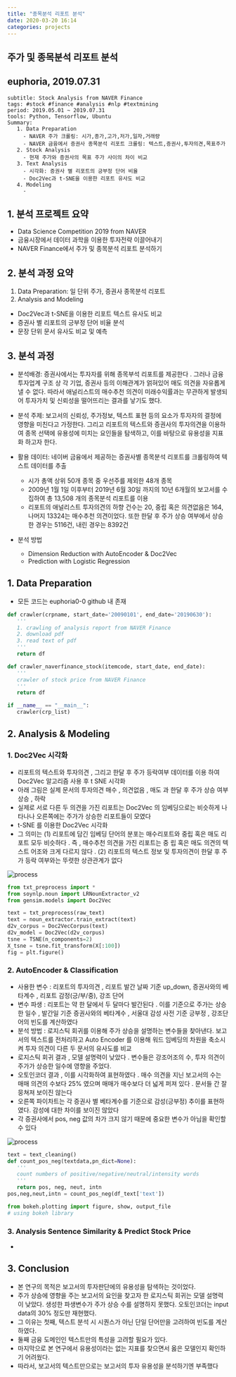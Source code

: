 ```yaml
---
title: "종목분석 리포트 분석"
date: 2020-03-20 16:14
categories: projects
---
```


## 주가 및 종목분석 리포트 분석
## euphoria, 2019.07.31

~~~
subtitle: Stock Analysis from NAVER Finance
tags: #stock #finance #analysis #nlp #textmining
period: 2019.05.01 ~ 2019.07.31
tools: Python, Tensorflow, Ubuntu
Summary: 
   1. Data Preparation
     - NAVER 주가 크롤링: 시가,종가,고가,저가,일자,거래량
     - NAVER 금융에서 증권사 종목분석 리포트 크롤링: 텍스트,증권사,투자의견,목표주가
   2. Stock Analysis
     - 현재 주가와 증권사의 목표 주가 사이의 차이 비교
   3. Text Analysis
     - 시각화: 증권사 별 리포트의 긍부정 단어 비율
     - Doc2Vec과 t-SNE을 이용한 리포트 유사도 비교
   4. Modeling
     - 
~~~

## 1. 분석 프로젝트 요약
 - Data Science Competition 2019 from NAVER
 - 금융시장에서 데이터 과학을 이용한 투자전략 이끌어내기
 - NAVER Finance에서 주가 및 종목분석 리포트 분석하기

## 2. 분석 과정 요약

1. Data Preparation: 일 단위 주가, 증권사 종목분석 리포트
2. Analysis and Modeling
  - Doc2Vec과 t-SNE을 이용한 리포트 텍스트 유사도 비교
  - 증권사 별 리포트의 긍부정 단어 비율 분석
  - 문장 단위 문서 유사도 비교 및 예측

## 3. 분석 과정

- 분석배경: 증권사에서는 투자자를 위해 종목부석 리포트를 제공한다 . 그러나 금융 투자업계 구조 상 각 기업, 증권사 등의 이해관계가 얽혀있어 매도 의견을 자유롭게 낼 수 없다. 따라서 애널리스트의 매수추천 의견이 미래수익률과는 무관하게 발생되어 투자가치 및 신뢰성을 떨어뜨리는 결과를 낳기도 했다.

- 분석 주제: 보고서의 신뢰성, 주가정보, 텍스트 표현 등의 요소가 투자자의 결정에 영향을 미친다고 가정한다. 그리고 리포트의 텍스트와 증권사의 투자의견을 이용하여 종목 선택에 유용성에 미치는 요인들을 탐색하고, 이를 바탕으로 유용성을 지표화 하고자 한다.

- 활용 데이터: 네이버 금융에서 제공하는 증권사별 종목분석 리포트를 크롤링하여 텍스트 데이터를 추출
  - 시가 총액 상위 50개 종목 중 우선주를 제외한 48개 종목
  - 2009년 1월 1일 이후부터 2019년 6월 30일 까지의 10년 6개월의 보고서를 수집하여 총 13,508 개의 종목분석 리포트를 이용
  - 리포트의 애널리스트 투자의견의 하향 건수는 20, 중립 혹은 의견없음은 164, 나머지 13324는 매수추천 의견이었다. 또한 한달 후 주가 상승 여부에서 상승한 경우는 5116건, 내린 경우는 8392건
  
- 분석 방법
  - Dimension Reduction with AutoEncoder & Doc2Vec
  - Prediction with Logistic Regression
  

## 1. Data Preparation
 - 모든 코드는 euphoria0-0 github 내 존재
```python
def crawler(crpname, start_date='20090101', end_date='20190630'):
   '''
   1. crawling of analysis report from NAVER Finance
   2. download pdf
   3. read text of pdf
   '''
   return df
```
```python
def crawler_naverfinance_stock(itemcode, start_date, end_date):
   '''
   crawler of stock price from NAVER Finance
   '''
   return df
```
```python
if __name__ == "__main__":
   crawler(crp_list)
```

## 2. Analysis & Modeling

### 1. Doc2Vec 시각화
 - 리포트의 텍스트와 투자의견 , 그리고 한달 후 주가 등락여부 데이터를 이용 하여 Doc2Vec 알고리즘 사용 후 t SNE 시각화
 - 아래 그림은 실제 문서의 투자의견 매수 , 의견없음 , 매도 과 한달 후 주가 상승 여부 상승 , 하락
 - 실제로 서로 다른 두 의견을 가진 리포트는 Doc2Vec 의 임베딩으로는 비슷하게 나타나나 오른쪽에는 주가가 상승한 리포트들이 모였다
 - t-SNE 를 이용한 Doc2Vec 시각화
 - 그 의미는 
   (1) 리포트에 담긴 임베딩 단어의 분포는 매수리포트와 중립 혹은 매도 리포트 모두 비슷하다 . 즉 , 매수추천 의견을 가진 리포트는 중
립 혹은 매도 의견의 텍스트 어조와 크게 다르지 않다 .
   (2) 리포트의 텍스트 정보 및 투자의견이 한달 후 주가 등락 여부와는 뚜렷한 상관관계가 없다

![process](/assets/images/5_img1.png)

```python
from txt_preprocess import *
from soynlp.noun import LRNounExtractor_v2
from gensim.models import Doc2Vec

text = txt_preprocess(raw_text)
text = noun_extractor.train_extract(text)
d2v_corpus = Doc2VecCorpus(text)
d2v_model = Doc2Vec(d2v_corpus)
tsne = TSNE(n_components=2)
X_tsne = tsne.fit_transform(X[:100])
fig = plt.figure()
```
  
### 2. AutoEncoder & Classification
 - 사용한 변수 : 리포트의 투자의견 , 리포트 발간 날짜 기준 up_down, 증권사와의 베타계수 , 리포트 감정(긍/부/중), 강조 단어
 - 변수 파생 : 리포트는 약 한 달에서 두 달마다 발간된다 . 이를 기준으로 주가는 상승한 일수 , 발간일 기준 증권사와의 베타계수 , 서울대 감성
사전 기준 긍부정 , 강조단어의 빈도를 계산하였다
 - 분석 방법 : 로지스틱 회귀를 이용해 주가 상승을 설명하는 변수들을 찾아낸다. 보고서의 텍스트를 전처리하고 Auto Encoder 를 이용해 워드 임베딩의 차원을 축소시켜 투자 의견이 다른 두 문서의 유사도를 비교
 - 로지스틱 회귀 결과 , 모델 설명력이 낮았다 . 변수들은 강조어조의 수, 투자 의견이 주가가 상승한 일수에 영향을 주었다.
 - 오토인코더 결과 , 이를 시각화하여 표현하였다 . 매수 의견을 지닌 보고서의 수는 매매 의견의 수보다 25% 였으며 매매가 매수보다 더 넓게 퍼져 있다 . 문서들 간 잘 뭉쳐져 보이진 않는다
 - 오른쪽 파이차트는 각 증권사 별 베타계수를 기준으로 감성(긍부정) 추이를 표현하였다. 감성에 대한 차이를 보이진 않았다
 - 각 증권사에서 pos, neg 값의 차가 크지 않기 때문에 중요한 변수가 아님을 확인할 수 있다

![process](/assets/images/5_img2.png)

```python
text = text_cleaning()
def count_pos_neg(textdata,pn_dict=None):
   '''
   count numbers of positive/negative/neutral/intensity words
   '''
   return pos, neg, neut, intn
pos,neg,neut,intn = count_pos_neg(df_text['text'])
```

```python
from bokeh.plotting import figure, show, output_file
# using bokeh library
```



### 3. Analysis Sentence Similarity & Predict Stock Price
 - 

## 3. Conclusion
 - 본 연구의 목적은 보고서의 투자판단에의 유용성을 탐색하는 것이었다.
 - 주가 상승에 영향을 주는 보고서의 요인을 찾고자 한 로지스틱 회귀는 모델 설명력이 낮았다. 생성한 파생변수가 주가 상승 수를 설명하지 못했다. 오토인코더는 input data의 30% 정도만 재현했다. 
  - 그 이유는 첫째, 텍스트 분석 시 시퀀스가 아닌 단일 단어만을 고려하여 빈도를 계산하였다. 
  - 둘째 금융 도메인인 텍스트만의 특성을 고려할 필요가 있다.
  - 마지막으로 본 연구에서 유용성이라는 없는 지표를 찾으면서 옳은 모델인지 확인하기 어려웠다.
 - 따라서, 보고서의 텍스트만으로는 보고서의 투자 유용성을 분석하기엔 부족했다
 

